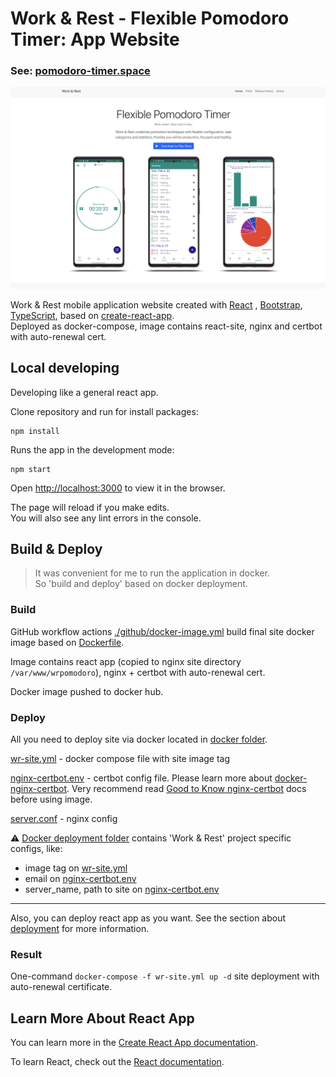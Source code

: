 # Work & Rest - Flexible Pomodoro Timer: App Website

### See: [pomodoro-timer.space](https://pomodoro-timer.space)

![Alt text](site-preview-1200.png)

Work & Rest mobile application website created with [React](https://reactjs.org/)
, [Bootstrap](https://react-bootstrap.github.io/), [TypeScript](https://www.typescriptlang.org/), based
on [create-react-app](https://github.com/facebook/create-react-app). \
Deployed as docker-compose, image contains react-site, nginx and certbot with auto-renewal cert.

## Local developing

Developing like a general react app.

Clone repository and run for install packages:

```
npm install
```

Runs the app in the development mode:

```
npm start
```

Open [http://localhost:3000](http://localhost:3000) to view it in the browser.

The page will reload if you make edits.\
You will also see any lint errors in the console.

## Build & Deploy

> It was convenient for me to run the application in docker. \
> So 'build and deploy' based on docker deployment.

### Build

GitHub workflow actions [./github/docker-image.yml](/.github/workflows/docker-image.yml) build final site docker image
based on [Dockerfile](Dockerfile).

Image contains react app (copied to nginx site directory `/var/www/wrpomodoro`), nginx + certbot with auto-renewal cert.

Docker image pushed to docker hub.

### Deploy

All you need to deploy site via docker located in [docker folder](/docker).

[wr-site.yml](/docker/wr-site.yml) - docker compose file with site image tag

[nginx-certbot.env](/docker/nginx-certbot.env) - certbot config file. Please learn more
about [docker-nginx-certbot](https://github.com/JonasAlfredsson/docker-nginx-certbot). Very recommend
read [Good to Know nginx-certbot](https://github.com/JonasAlfredsson/docker-nginx-certbot/blob/master/docs/good_to_know.md)
docs before using image.

[server.conf](/docker/nginx/user_conf.d/server.conf) - nginx config

:warning: [Docker deployment folder](/docker) contains 'Work & Rest' project specific configs, like:
* image tag on [wr-site.yml](/docker/wr-site.yml)
* email on [nginx-certbot.env](/docker/nginx-certbot.env)
* server_name, path to site on [nginx-certbot.env](/docker/nginx-certbot.env)

---
Also, you can deploy react app as you want. See the section
about [deployment](https://facebook.github.io/create-react-app/docs/deployment) for more information.

### Result

One-command `docker-compose -f wr-site.yml up -d` site deployment with auto-renewal certificate.

## Learn More About React App

You can learn more in
the [Create React App documentation](https://facebook.github.io/create-react-app/docs/getting-started).

To learn React, check out the [React documentation](https://reactjs.org/).
